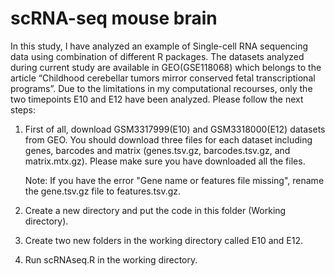 # scRNA-seq mouse brain
In this study, I have analyzed an example of Single-cell RNA sequencing data using combination of different R packages.
The datasets analyzed during current study are available in GEO(GSE118068) which belongs to the article “Childhood cerebellar 
tumors mirror conserved fetal transcriptional programs”. Due to the limitations in my computational recourses, only the two 
timepoints E10 and E12 have been analyzed.
Please follow the next steps: 
1.	First of all, download GSM3317999(E10) and GSM3318000(E12) datasets from GEO.
	You should download three files for each dataset including genes, barcodes and matrix (genes.tsv.gz, 
	barcodes.tsv.gz, and matrix.mtx.gz). Please make sure you have downloaded all the files. 
	
	Note: If you have  the error "Gene name or features file missing", rename the gene.tsv.gz file to features.tsv.gz.
	
2.	Create a new directory and put the code in this folder (Working directory).
3.	Create two new folders in the working directory called E10 and E12.
4.	Run scRNAseq.R in the working directory.
